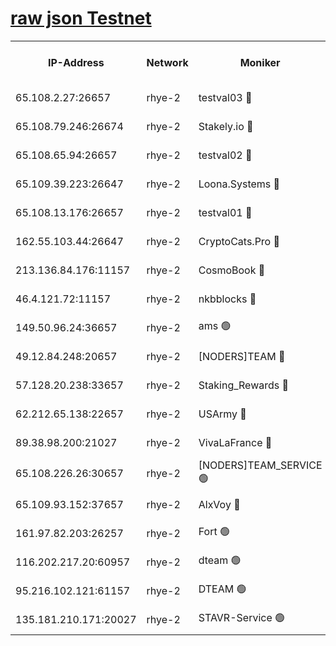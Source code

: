 
[raw json Testnet](https://rpc-check.quickt.stavr.tech/quickt/rpc-quickt-result.json)
=


<table><tr><th>IP-Address</th><th>Network</th><th>Moniker</th><th>Latest Block Height</th><th>Earliest Block Height</th><th>Catching Up</th><th>Tx Index</th><th>Voting Power</th><th>Scan Time</th></tr><tr><td>65.108.2.27:26657</td><td>rhye-2</td><td>testval03 🔴</td><td>659298</td><td>1</td><td>False</td><td>on</td><td>11002050</td><td>2024-02-04T23:10:38.199714136UTC</td></tr><tr><td>65.108.79.246:26674</td><td>rhye-2</td><td>Stakely.io 🔴</td><td>659299</td><td>1</td><td>False</td><td>on</td><td>10010</td><td>2024-02-04T23:10:42.676330518UTC</td></tr><tr><td>65.108.65.94:26657</td><td>rhye-2</td><td>testval02 🔴</td><td>659300</td><td>1</td><td>False</td><td>on</td><td>11002050</td><td>2024-02-04T23:10:45.452372905UTC</td></tr><tr><td>65.109.39.223:26647</td><td>rhye-2</td><td>Loona.Systems 🔴</td><td>659300</td><td>1</td><td>False</td><td>off</td><td>86949</td><td>2024-02-04T23:10:48.497512627UTC</td></tr><tr><td>65.108.13.176:26657</td><td>rhye-2</td><td>testval01 🔴</td><td>659300</td><td>1</td><td>False</td><td>on</td><td>13082010</td><td>2024-02-04T23:10:49.250992854UTC</td></tr><tr><td>162.55.103.44:26647</td><td>rhye-2</td><td>CryptoCats.Pro 🔴</td><td>659306</td><td>1</td><td>False</td><td>off</td><td>9999</td><td>2024-02-04T23:11:19.480726566UTC</td></tr><tr><td>213.136.84.176:11157</td><td>rhye-2</td><td>CosmoBook 🔴</td><td>659305</td><td>65301</td><td>False</td><td>off</td><td>1528057</td><td>2024-02-04T23:11:13.105604215UTC</td></tr><tr><td>46.4.121.72:11157</td><td>rhye-2</td><td>nkbblocks 🔴</td><td>659297</td><td>70101</td><td>False</td><td>off</td><td>81491</td><td>2024-02-04T23:10:30.027712972UTC</td></tr><tr><td>149.50.96.24:36657</td><td>rhye-2</td><td>ams 🟢</td><td>659303</td><td>133501</td><td>False</td><td>on</td><td>0</td><td>2024-02-04T23:11:02.543132710UTC</td></tr><tr><td>49.12.84.248:20657</td><td>rhye-2</td><td>[NODERS]TEAM 🔴</td><td>659302</td><td>146001</td><td>False</td><td>on</td><td>59690</td><td>2024-02-04T23:11:00.122126715UTC</td></tr><tr><td>57.128.20.238:33657</td><td>rhye-2</td><td>Staking_Rewards 🔴</td><td>659300</td><td>149101</td><td>False</td><td>on</td><td>9900</td><td>2024-02-04T23:10:48.084529073UTC</td></tr><tr><td>62.212.65.138:22657</td><td>rhye-2</td><td>USArmy 🔴</td><td>563100</td><td>198001</td><td>False</td><td>on</td><td>59069</td><td>2024-02-04T23:10:37.411009375UTC</td></tr><tr><td>89.38.98.200:21027</td><td>rhye-2</td><td>VivaLaFrance 🔴</td><td>659297</td><td>220501</td><td>False</td><td>off</td><td>10000</td><td>2024-02-04T23:10:32.501160085UTC</td></tr><tr><td>65.108.226.26:30657</td><td>rhye-2</td><td>[NODERS]TEAM_SERVICE 🟢</td><td>659300</td><td>241501</td><td>False</td><td>on</td><td>0</td><td>2024-02-04T23:10:48.876020971UTC</td></tr><tr><td>65.109.93.152:37657</td><td>rhye-2</td><td>AlxVoy 🔴</td><td>659298</td><td>315173</td><td>False</td><td>on</td><td>143351</td><td>2024-02-04T23:10:34.988768837UTC</td></tr><tr><td>161.97.82.203:26257</td><td>rhye-2</td><td>Fort 🟢</td><td>563100</td><td>330438</td><td>False</td><td>on</td><td>0</td><td>2024-02-04T23:10:29.766127342UTC</td></tr><tr><td>116.202.217.20:60957</td><td>rhye-2</td><td>dteam 🟢</td><td>659300</td><td>421794</td><td>False</td><td>on</td><td>0</td><td>2024-02-04T23:10:45.749975546UTC</td></tr><tr><td>95.216.102.121:61157</td><td>rhye-2</td><td>DTEAM 🟢</td><td>657915</td><td>656801</td><td>False</td><td>on</td><td>0</td><td>2024-02-04T23:10:43.032766241UTC</td></tr><tr><td>135.181.210.171:20027</td><td>rhye-2</td><td>STAVR-Service 🟢</td><td>659302</td><td>658501</td><td>False</td><td>on</td><td>0</td><td>2024-02-04T23:10:57.768660920UTC</td></tr></table>